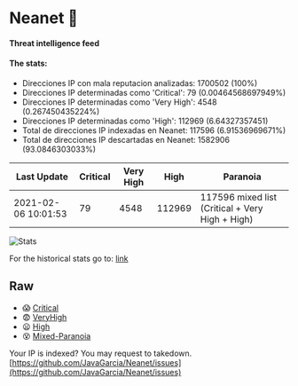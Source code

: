 # Neanet :hocho:
#### Threat intelligence feed
#### The stats:

- Direcciones IP con mala reputacion analizadas: 1700502 (100%)
- Direcciones IP determinadas como 'Critical':  79 (0.00464568697949%)
- Direcciones IP determinadas como 'Very High':  4548 (0.267450435224%)
- Direcciones IP determinadas como 'High':  112969 (6.64327357451)
- Total de direcciones IP indexadas en Neanet:  117596 (6.91536969671%)
- Total de direcciones IP descartadas en Neanet:  1582906 (93.0846303033%)

| Last Update | Critical | Very High | High | Paranoia |
| --- | --- | --- | --- | --- |
| 2021-02-06 10:01:53 | 79 | 4548 | 112969 | 117596 mixed list (Critical + Very High + High)|

![Stats](https://docs.google.com/spreadsheets/d/e/2PACX-1vSnaNMIXVabIpDJjufMlzH7poXnshF3mgd8Is1g9ytUEzVsP5my4Trn8f-xkoLLQ38xpL3HtmUexLo6/pubchart?oid=501124687&format=image)

For the historical stats go to: [link](/stats.csv)
## Raw
- :scream: [Critical](https://raw.githubusercontent.com/JavaGarcia/Neanet/master/blacklists/neanet_critical.txt)
- :fearful: [VeryHigh](https://raw.githubusercontent.com/JavaGarcia/Neanet/master/blacklists/neanet_veryHigh.txtt)
- :frowning: [High](https://raw.githubusercontent.com/JavaGarcia/Neanet/master/blacklists/neanet_high.txt)
- :dizzy_face: [Mixed-Paranoia](https://raw.githubusercontent.com/JavaGarcia/Neanet/master/blacklists/neanet_all.txt)


Your IP is indexed? You may request to takedown. [https://github.com/JavaGarcia/Neanet/issues](https://github.com/JavaGarcia/Neanet/issues)
































































































































































































































































































































































































































































































































































































































































































































































































































































































































































































































































































































































































































































































































































































































































































































































































































































































































































































































































































































































































































































































































































































































































































































































































































































































































































































































































































































































































































































































































































































































































































































































































































































































































































































































































































































































































































































































































































































































































































































































































































































































































































